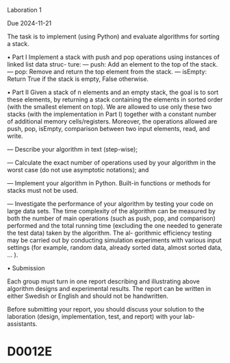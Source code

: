 Laboration 1

Due 2024-11-21

The task is to implement (using Python) and evaluate algorithms for sorting a stack.

• Part I
Implement a stack with push and pop operations using instances of linked list data struc-
ture:
— push: Add an element to the top of the stack.
— pop: Remove and return the top element from the stack.
— isEmpty: Return True if the stack is empty, False otherwise.

• Part II
Given a stack of n elements and an empty stack, the goal is to sort these elements, by
returning a stack containing the elements in sorted order (with the smallest element on
top). We are allowed to use only these two stacks (with the implementation in Part
I) together with a constant number of additional memory cells/registers. Moreover, the
operations allowed are push, pop, isEmpty, comparison between two input elements, read,
and write.

— Describe your algorithm in text (step-wise);

— Calculate the exact number of operations used by your algorithm in the worst case
(do not use asymptotic notations); and

— Implement your algorithm in Python. Built-in functions or methods for stacks must
not be used.

— Investigate the performance of your algorithm by testing your code on large data sets.
The time complexity of the algorithm can be measured by both the number of main
operations (such as push, pop, and comparison) performed and the total running time
(excluding the one needed to generate the test data) taken by the algorithm. The al-
gorithmic efficiency testing may be carried out by conducting simulation experiments
with various input settings (for example, random data, already sorted data, almost
sorted data, ... ).

• Submission

Each group must turn in one report describing and illustrating above algorithm designs and
experimental results. The report can be written in either Swedish or English and should not be
handwritten.

Before submitting your report, you should discuss your solution to the laboration (design,
implementation, test, and report) with your lab-assistants.

# D0012E
 
